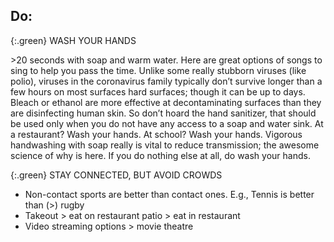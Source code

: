 ## Do:

{:.green}
WASH YOUR HANDS

\>20 seconds with soap and warm water. Here are great options of songs to sing to help you pass the time. Unlike some really stubborn viruses (like polio), viruses in the coronavirus family typically don’t survive longer than a few hours on most surfaces hard surfaces; though it can be up to days. Bleach or ethanol are more effective at decontaminating surfaces than they are disinfecting human skin. So don’t hoard the hand sanitizer, that should be used only when you do not have any access to a soap and water sink. At a restaurant? Wash your hands. At school? Wash your hands. Vigorous handwashing with soap really is vital to reduce transmission; the awesome science of why is here. If you do nothing else at all, do wash your hands.

{:.green}
STAY CONNECTED, BUT AVOID CROWDS

* Non-contact sports are better than contact ones. E.g., Tennis is better than (>) rugby
* Takeout > eat on restaurant patio > eat in restaurant
* Video streaming options > movie theatre
